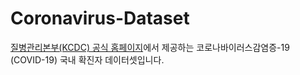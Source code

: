 # Coronavirus-Dataset
[질병관리본부(KCDC) 공식 홈페이지](http://www.cdc.go.kr/)에서 제공하는 코로나바이러스감염증-19 (COVID-19) 국내 확진자 데이터셋입니다.
